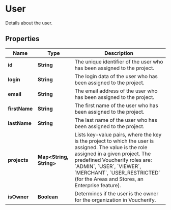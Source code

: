 

# User

Details about the user.

## Properties

| Name | Type | Description |
|------------ | ------------- | ------------- |
|**id** | **String** | The unique identifier of the user who has been assigned to the project. |
|**login** | **String** | The login data of the user who has been assigned to the project. |
|**email** | **String** | The email address of the user who has been assigned to the project. |
|**firstName** | **String** | The first name of the user who has been assigned to the project. |
|**lastName** | **String** | The last name of the user who has been assigned to the project. |
|**projects** | **Map&lt;String, String&gt;** | Lists key-value pairs, where the key is the project to which the user is assigned. The value is the role assigned in a given project. The predefined Voucherify roles are: &#x60;ADMIN&#x60;, &#x60;USER&#x60;, &#x60;VIEWER&#x60;, &#x60;MERCHANT&#x60;, &#x60;USER_RESTRICTED&#x60; (for the Areas and Stores, an Enterprise feature). |
|**isOwner** | **Boolean** | Determines if the user is the owner for the organization in Voucherify. |




